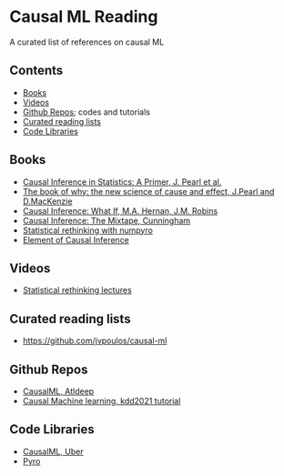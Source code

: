 # Causal ML Reading
A curated list of references on causal ML

## Contents
* [Books](#books)
* [Videos](#Vidoes)
* [Github Repos](#gh); codes and tutorials
* [Curated reading lists](#readings)
* [Code Libraries](#libraries)

## <div id='books'>Books</div>
* [Causal Inference in Statistics: A Primer, J. Pearl et al.](http://bayes.cs.ucla.edu/PRIMER/)
* [The book of why: the new science of cause and effect, J.Pearl and D.MacKenzie](http://bayes.cs.ucla.edu/WHY/)
* [Causal Inference: What If, M.A. Hernan, J.M. Robins](https://cdn1.sph.harvard.edu/wp-content/uploads/sites/1268/2019/10/ci_hernanrobins_1oct19.pdf)
* [Causal Inference: The Mixtape, Cunningham](https://mixtape.scunning.com/)
* [Statistical rethinking with numpyro](https://github.com/fehiepsi/rethinking-numpyro)
* [Element of Causal Inference](https://library.oapen.org/bitstream/id/056a11be-ce3a-44b9-8987-a6c68fce8d9b/11283.pdf)

## <div id='videos'>Videos</div>
* [Statistical rethinking lectures](https://www.youtube.com/watch?v=cclUd_HoRlo)


## <div id='readings'>Curated reading lists</div>
* https://github.com/jvpoulos/causal-ml


## <div id='gh'>Github Repos</div>
* [CausalML, Atldeep](https://github.com/altdeep/causalML)
* [Causal Machine learning, kdd2021 tutorial](https://github.com/causal-machine-learning/kdd2021-tutorial)

## <div id='libraries'>Code Libraries</div>
* [CausalML, Uber](https://github.com/uber/causalml)
* [Pyro](https://github.com/pyro-ppl/pyro)
